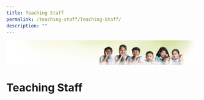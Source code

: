 ```yaml
---
title: Teaching Staff
permalink: /teaching-staff/Teaching-Staff/
description: ""
---
```

![](/images/Banner.jpg)

Teaching Staff
==============